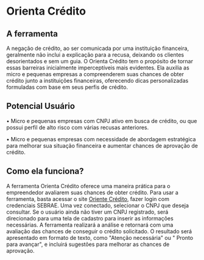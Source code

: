 # Orienta Crédito

## A ferramenta
A negação de crédito, ao ser comunicada por uma instituição financeira, geralmente não inclui a explicação para a recusa, deixando os clientes desorientados e sem um guia. 
O Orienta Crédito tem o propósito de tornar essas barreiras inicialmente imperceptíveis mais evidentes. 
Ela auxilia as micro e pequenas empresas a compreenderem suas chances de obter crédito junto a instituições financeiras, oferecendo dicas personalizadas formuladas com base em seus perfis de crédito.

## Potencial Usuário
•	Micro e pequenas empresas com CNPJ ativo em busca de crédito, ou que possui perfil de alto risco com várias recusas anteriores. 

•	Micro e pequenas empresas com necessidade de abordagem estratégica para melhorar sua situação financeira e aumentar chances de aprovação de crédito.

## Como ela funciona?
A ferramenta Orienta Crédito oferece uma maneira prática para o empreendedor avaliarem suas chances de obter crédito. Para usar a ferramenta, basta acessar o site [Oriente Crédito](https://sites.pr.sebrae.com.br/hml/orienta_credito), fazer login com credenciais SEBRAE. 
Uma vez conectado, selecionar o CNPJ que deseja consultar. Se o usuário ainda não tiver um CNPJ registrado, será direcionado para uma tela de cadastro para inserir as informações necessárias.
A ferramenta realizará a análise e retornará com uma avaliação das chances de conseguir o crédito solicitado. O resultado será apresentado em formato de texto, como "Atenção necessária" ou " Pronto para avançar", e incluirá sugestões para melhorar as chances de aprovação.


